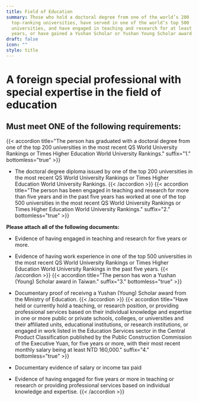 ```yaml
---
title: Field of Education
summary: Those who hold a doctoral degree from one of the world’s 200
  top-ranking universities, have served in one of the world’s top 500
  universities, and have engaged in teaching and research for at least five
  years, or have gained a Yushan Scholar or Yushan Young Scholar award.
draft: false
icon: ""
style: title
---
```


# A foreign special professional with special expertise in the field of education

## Must meet **ONE** of the following requirements:

{{< accordion title="The person has graduated with a doctoral degree from one of the top 200 universities in the most recent QS World University Rankings or Times Higher Education World University Rankings." suffix="1." bottomless="true" >}}

* The doctoral degree diploma issued by one of the top 200 universities in the most recent QS World University Rankings or Times Higher Education World University Rankings.
{{< /accordion >}}
{{< accordion title="The person has been engaged in teaching and research for more than five years and in the past five years has worked at one of the top 500 universities in the most recent QS World University Rankings or Times Higher Education World University Rankings." suffix="2." bottomless="true" >}}

**Please attach all of the following documents:**

* Evidence of having engaged in teaching and research for five years or more.
* Evidence of having work experience in one of the top 500 universities in the most recent QS World University Rankings or Times Higher Education World University Rankings in the past five years.
{{< /accordion >}}
{{< accordion title="The person has won a Yushan (Young) Scholar award in Taiwan." suffix="3." bottomless="true" >}}

* Documentary proof of receivng a Yushan (Young) Scholar award from the Ministry of Education.
{{< /accordion >}}
{{< accordion title="Have held or currently hold a teaching, or research position, or providing professional services based on their individual knowledge and expertise in one or more public or private schools, colleges, or universities and their affiliated units, educational institutions, or research institutions, or engaged in work listed in the Education Services sector in the Central Product Classification published by the Public Construction Commission of the Executive Yuan, for five years or more, with their most recent monthly salary being at least NTD 160,000." suffix="4." bottomless="true" >}}

* Documentary evidence of salary or income tax paid
* Evidence of having engaged for five years or more in teaching or research or providing professional services based on individual knowledge and expertise.
{{< /accordion >}}
